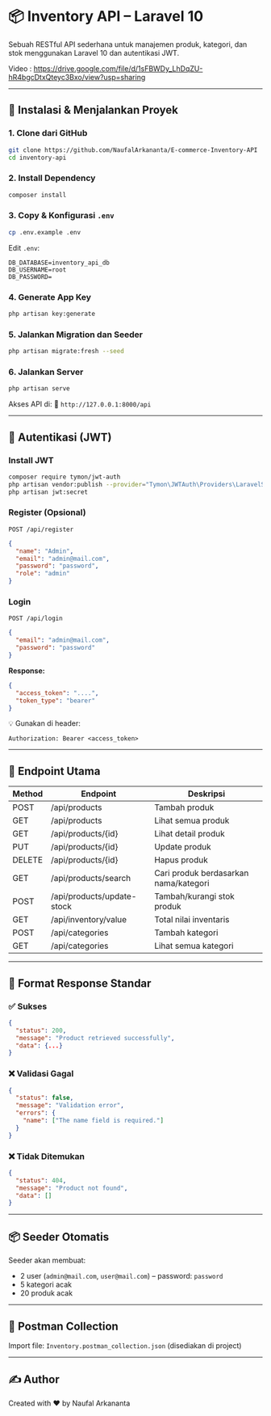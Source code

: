 # 📦 Inventory API – Laravel 10

Sebuah RESTful API sederhana untuk manajemen produk, kategori, dan stok menggunakan Laravel 10 dan autentikasi JWT.

Video : https://drive.google.com/file/d/1sFBWDy_LhDqZU-hR4bgcDtxQteyc3Bxo/view?usp=sharing

---

## 🚀 Instalasi & Menjalankan Proyek

### 1. Clone dari GitHub
```bash
git clone https://github.com/NaufalArkananta/E-commerce-Inventory-API
cd inventory-api
```

### 2. Install Dependency
```bash
composer install
```

### 3. Copy & Konfigurasi `.env`
```bash
cp .env.example .env
```

Edit `.env`:

```
DB_DATABASE=inventory_api_db
DB_USERNAME=root
DB_PASSWORD=
```

### 4. Generate App Key
```bash
php artisan key:generate
```

### 5. Jalankan Migration dan Seeder
```bash
php artisan migrate:fresh --seed
```

### 6. Jalankan Server
```bash
php artisan serve
```

Akses API di:
📍 `http://127.0.0.1:8000/api`

---

## 🔐 Autentikasi (JWT)

### Install JWT
```bash
composer require tymon/jwt-auth
php artisan vendor:publish --provider="Tymon\JWTAuth\Providers\LaravelServiceProvider"
php artisan jwt:secret
```

### Register (Opsional)
`POST /api/register`
```json
{
  "name": "Admin",
  "email": "admin@mail.com",
  "password": "password",
  "role": "admin"
}
```

### Login
`POST /api/login`
```json
{
  "email": "admin@mail.com",
  "password": "password"
}
```

**Response:**
```json
{
  "access_token": "....",
  "token_type": "bearer"
}
```

💡 Gunakan di header:
```
Authorization: Bearer <access_token>
```

---

## 📘 Endpoint Utama

| Method | Endpoint                     | Deskripsi                      |
|--------|------------------------------|--------------------------------|
| POST   | /api/products                | Tambah produk                  |
| GET    | /api/products                | Lihat semua produk             |
| GET    | /api/products/{id}           | Lihat detail produk            |
| PUT    | /api/products/{id}           | Update produk                  |
| DELETE | /api/products/{id}           | Hapus produk                   |
| GET    | /api/products/search         | Cari produk berdasarkan nama/kategori |
| POST   | /api/products/update-stock   | Tambah/kurangi stok produk     |
| GET    | /api/inventory/value         | Total nilai inventaris         |
| POST   | /api/categories              | Tambah kategori                |
| GET    | /api/categories              | Lihat semua kategori           |

---

## 🔁 Format Response Standar

### ✅ Sukses
```json
{
  "status": 200,
  "message": "Product retrieved successfully",
  "data": {...}
}
```

### ❌ Validasi Gagal
```json
{
  "status": false,
  "message": "Validation error",
  "errors": {
    "name": ["The name field is required."]
  }
}
```

### ❌ Tidak Ditemukan
```json
{
  "status": 404,
  "message": "Product not found",
  "data": []
}
```

---

## 📦 Seeder Otomatis
Seeder akan membuat:
- 2 user (`admin@mail.com`, `user@mail.com`) – password: `password`
- 5 kategori acak
- 20 produk acak

---

## 🧪 Postman Collection
Import file: `Inventory.postman_collection.json` (disediakan di project)

---

## ✍️ Author
Created with ❤️ by Naufal Arkananta
